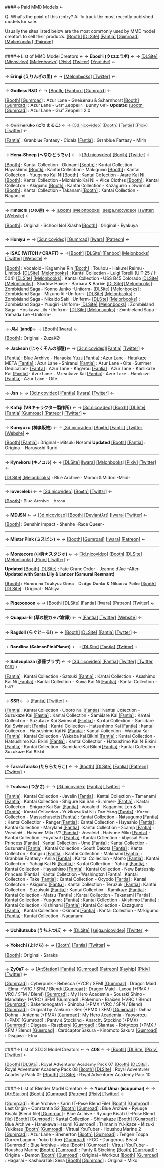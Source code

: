 ####-> Paid MMD Models <-

Q: What's the point of this rentry?
A: To track the most recently published models for sale.

Usually the sites listed below are the most commonly used by MMD model creators to sell their products.
[[Booth]](https://booth.pm/en) [[DLSite]](https://www.dlsite.com) [[Fantia]](https://fantia.jp) [[Gumroad]](https://https://gumroad.com) [[Melonbooks]](https://www.melonbooks.co.jp) [[Patreon]](https://www.patreon.com)
***
####-> List of MMD Model Creators <-
-> **Eboshi (クロエラボ)** <-
-> [[DLSite]](https://www.dlsite.com/maniax/circle/profile/=/maker_id/RG52757.html) [[Nicovideo]](https://www.nicovideo.jp/user/10805119) [[Melonbooks]](https://www.melonbooks.co.jp/circle/index.php?circle_id=56530) [[Pixiv]](https://www.pixiv.net/en/users/2009290) [[Twitter]](https://twitter.com/abs39mo) [[Youtube]](https://www.youtube.com/channel/UCFyQwJ_DQl10cD77AkuCWeQ) <-
***
-> **Eringi (えりんぎの里)** <-
-> [[Melonbooks]](https://www.melonbooks.co.jp/circle/index.php?circle_id=99017495) [[Twitter]](https://twitter.com/eringi_3dcg) <-
***
-> **Godless R&D** <-
-> [[Booth]](https://godlesscompany.booth.pm/) [[Fanbox]](https://godlesscompany.fanbox.cc/) [[Gumroad]](https://godlesscompany.gumroad.com/) <-

[[Booth]](https://godlesscompany.booth.pm/items/3668644) [[Gumroad]](https://godlesscompany.gumroad.com/l/tgfhc) : Azur Lane - Gneisenau & Scharnhorst
[[Booth]](https://booth.pm/en/items/3313510) [[Gumroad]](https://godlesscompany.gumroad.com/l/XiKUe)  : Azur Lane - Graf Zeppelin -Bunny Girl-
**Updated**
[[Booth]](https://booth.pm/items/2487149) [[Gumroad]](https://godlesscompany.gumroad.com/l/lfQpb) : Azur Lane - Graf Zeppelin 2.0
***
-> **Gorimaruko (ごりまるこ)** <-
-> [[3d.nicovideo]](https://3d.nicovideo.jp/users/37597222) [[Booth]](https://gorimaruko.booth.pm/) [[Fantia]](https://fantia.jp/fanclubs/225077) [[Pixiv]](https://www.pixiv.net/en/users/5098612) [[Twitter]](https://twitter.com/pinboonaga) <-

[[Fantia]](https://fantia.jp/products/301027) : Granblue Fantasy - Cidala
[[Fantia]](https://fantia.jp/products/170511) : Granblue Fantasy - Mirin
***
-> **Hena-Sheep (へなひとぅでぃ)** <-
-> [[3d.nicovideo]](https://3d.nicovideo.jp/users/1495947) [[Booth]](https://hena-sheep.booth.pm) [[Twitter]](https://twitter.com/hena_sheep) <-

[[Booth]](https://hena-sheep.booth.pm/items/1982127) : Kantai Collection - Okinami
[[Booth]](https://hena-sheep.booth.pm/items/1982088) : Kantai Collection - Hayashimo
[[Booth]](https://hena-sheep.booth.pm/items/1952012) : Kantai Collection - Makigumo
[[Booth]](https://hena-sheep.booth.pm/items/1951957) : Kantai Collection - Yuugumo Kai Ni
[[Booth]](https://hena-sheep.booth.pm/items/1934710) : Kantai Collection - Arare Kai Ni
[[Booth]](https://hena-sheep.booth.pm/items/1934638) : Kantai Collection - Michishio Kai Ni + Alice Clothes
[[Booth]](https://hena-sheep.booth.pm/items/1925790) : Kantai Collection - Akigumo
[[Booth]](https://hena-sheep.booth.pm/items/1918327) : Kantai Collection - Kazagumo + Swimsuit
[[Booth]](https://hena-sheep.booth.pm/items/1914203) : Kantai Collection - Takanami
[[Booth]](https://hena-sheep.booth.pm/items/1905875) : Kantai Collection - Naganami
***
-> **Hinoichi (ひの屋)** <-
-> [[Booth]](https://hinoichi-studio.booth.pm/) [[Melonbooks]](https://www.melonbooks.co.jp/circle/index.php?circle_id=99014970) [[seiga.nicovideo]](https://seiga.nicovideo.jp/user/illust/1252767) [[Twitter]](https://twitter.com/hinoithi) [[Website]](https://siruva00.wixsite.com/hinoichi-model) <-

[[Booth]](https://hinoichi-studio.booth.pm/items/4237069) : Original - School Idol Xiasha
[[Booth]](https://hinoichi-studio.booth.pm/items/2180191) : Original - Byakuya
***
-> **Homyu** <-
-> [[3d.nicovideo]](https://3d.nicovideo.jp/users/128833189) [[Gumroad]](https://homyu.gumroad.com/) [[Iwara]](https://www.iwara.tv/profile/homyu) [[Patreon]](https://www.patreon.com/homyummd) <-
***
-> **ISAO (WITCH☆CRAFT)** <-
->[[Booth]](https://witchcraft130.booth.pm/) [[DLSite]](https://www.dlsite.com/maniax/circle/profile/=/maker_id/RG44023.html) [[Fanbox]](https://witchcraft.fanbox.cc/) [[Melonbooks]](https://www.melonbooks.co.jp/circle/index.php?circle_id=99004041) [[Twitter]](https://twitter.com/isao_1031) [[Website]](http://witchcraft-jp.sakura.ne.jp/) <-

[[Booth]](https://witchcraft130.booth.pm/items/5238626) : Vocaloid - Kagamine Rin
[[Booth]](https://witchcraft130.booth.pm/items/5084228) : Touhou - Hakurei Reimu -Limited-
[[DLSite]](https://www.dlsite.com/maniax/work/=/product_id/RJ01032944.html) [[Melonbooks]](https://www.melonbooks.co.jp/detail/detail.php?product_id=1859938) : Kantai Collection - Luigi Torelli (UIT-25 / I-504)
[[DLSite]](https://www.dlsite.com/home/work/=/product_id/RJ01015129.html) [[Melonbooks]](https://www.melonbooks.co.jp/detail/detail.php?product_id=1816379) : Kantai Collection - USS B45 Colorado
[[DLSite]](https://www.dlsite.com/home/work/=/product_id/RJ417037.html) [[Melonbooks]](https://www.melonbooks.co.jp/detail/detail.php?product_id=1629294) : Shadow House - Barbara & Barbie
[[DLSite]](https://www.dlsite.com/maniax/work/=/product_id/RJ334893.html) [[Melonbooks]](https://www.melonbooks.co.jp/detail/detail.php?product_id=1033893) : Zombieland Saga - Konno Junko -Uniform-
[[DLSite]](https://www.dlsite.com/maniax/work/=/product_id/RJ339174.html) [[Melonbooks]](https://www.melonbooks.co.jp/detail/detail.php?product_id=1080981) : Zombieland Saga - Mizuno Ai -Uniform-
[[DLSite]](https://www.dlsite.com/maniax/work/=/product_id/RJ343283.html) [[Melonbooks]](https://www.melonbooks.co.jp/detail/detail.php?product_id=1102012) : Zombieland Saga - Nikaido Saki -Uniform-
[[DLSite]](https://www.dlsite.com/maniax/work/=/product_id/RJ342081.html) [[Melonbooks]](https://www.melonbooks.co.jp/detail/detail.php?product_id=1096964) : Zombieland Saga - Yuugiri -Uniform-
[[DLSite]](https://www.dlsite.com/maniax/work/=/product_id/RJ345892.html) [[Melonbooks]](https://www.melonbooks.co.jp/detail/detail.php?product_id=1114422) : Zombieland Saga - Hosikawa Lily -Uniform-
[[DLSite]](https://www.dlsite.com/maniax/work/=/product_id/RJ352730.html) [[Melonbooks]](https://www.melonbooks.co.jp/detail/detail.php?product_id=1126678) : Zombieland Saga - Yamada Tae -Uniform-
***
-> **J&J (jandj)**<-
-> [[Booth]](https://jjmmd.booth.pm/)[[Iwara]](https://ecchi.iwara.tv/users/jandj) <-

[[Booth]](https://jjmmd.booth.pm/items/3339831) : Original - ZuzaKØ

-> **Jackson (じゃくそんの部屋)**<-
-> [[3d.nicovideo]](https://3d.nicovideo.jp/users/15552736)[[Fantia]](https://fantia.jp/fanclubs/209309) [[Twitter]](https://twitter.com/3djakuson) <-

[[Fantia]](https://fantia.jp/products/528034) : Blue Archive - Hanaoka Yuzu
[[Fantia]](https://fantia.jp/products/493564) : Azur Lane - Hatakaze META
[[Fantia]](https://fantia.jp/products/419751) : Azur Lane - Shiranui
[[Fantia]](https://fantia.jp/products/324816) : Azur Lane - Oite -Summer Dedication-
[[Fantia]](https://fantia.jp/products/277809) : Azur Lane - Kagerou
[[Fantia]](https://fantia.jp/products/162726) : Azur Lane - Kamikaze Kai
[[Fantia]](https://fantia.jp/products/174285) : Azur Lane - Matsukaze Kai
[[Fantia]](https://fantia.jp/products/195890) : Azur Lane - Hatakaze
[[Fantia]](https://fantia.jp/products/229200) : Azur Lane - Oite
***
-> **Jsn** <-
-> [[3d.nicovideo]](https://3d.nicovideo.jp/users/25175) [[Fantia]](https://fantia.jp/fanclubs/50141) [[Iwara]](https://ecchi.iwara.tv/users/jsn) [[Twitter]](https://twitter.com/JsnUoroku) <-
***
-> **Kafuji (VRキャラクター製作所)** <-
-> [[3d.nicovideo]](https://3d.nicovideo.jp/users/188920) [[Booth]](https://kafuji.booth.pm) [[DLSite]](https://www.dlsite.com/maniax/circle/profile/=/maker_id/RG40057.html) [[Fantia]](https://fantia.jp/fanclubs/3967) [[Gumroad]](https://kafuji.gumroad.com/) [[Patreon]](https://www.patreon.com/kafuji) [[Twitter]](https://twitter.com/Kafuji) <-
***
-> **Kuroyuzu (神楽坂柚)** <-
-> [[3d.nicovideo]](https://3d.nicovideo.jp/users/25049012) [[Booth]](https://kuroyuzu.booth.pm/) [[Fantia]](https://fantia.jp/fanclubs/5838) [[Twitter]](https://twitter.com/k1468) [[Website]](http://black-yuzunyan.lolipop.jp/) <-

[[Booth]](https://kuroyuzu.booth.pm/items/5248746) [[Fantia]](https://fantia.jp/products/527894) : Original - Mitsuki Nozomi
**Updated**
[[Booth]](https://kuroyuzu.booth.pm/items/3452658) [[Fantia]](https://fantia.jp/products/206245) : Original - Haruyoshi Ruriri
***
-> **Kynokoru (キノコル)** <-
-> [[DLSite]](https://www.dlsite.com/maniax/circle/profile/=/maker_id/RG44045.html) [[Iwara]](https://ecchi.iwara.tv/users/kynokoru) [[Melonbooks]](https://www.melonbooks.co.jp/circle/index.php?circle_id=99014900) [[Pixiv]](https://www.pixiv.net/en/users/542190) [[Twitter]](https://twitter.com/kynokoru) <-

[[DLSite]](https://www.dlsite.com/maniax/work/=/product_id/RJ01097524.html) [[Melonbooks]](https://www.melonbooks.co.jp/detail/detail.php?product_id=2091714) : Blue Archive - Momoi & Midori -Maid-
***
-> **lovecelebi** <-
-> [[3d.nicovideo]](https://3d.nicovideo.jp/users/29825475) [[Booth]](https://lovecelebi.booth.pm/) [[Twitter]](https://twitter.com/lovecelebi) <-

[[Booth]](https://lovecelebi.booth.pm/items/4982022) : Blue Archive - Arona
***
-> **MDJSN** <-
-> [[3d.nicovideo]](https://3d.nicovideo.jp/users/50789229) [[Booth]](https://mdjsn.booth.pm/) [[DeviantArt]](https://www.deviantart.com/mdjsn) [[Iwara]](https://ecchi.iwara.tv/users/mdjsn) [[Twitter]](https://twitter.com/MDJSN810) <-

[[Booth]](https://mdjsn.booth.pm/items/4492994) : Genshin Impact - Shenhe -Race Queen-
***
-> **Mister Pink (ミスピン)** <-
-> [[Booth]](https://misterpink.booth.pm) [[Gumroad]](https://misterpink.gumroad.com/) [[Iwara]](https://ecchi.iwara.tv/users/mister-pink) [[Patreon]](https://www.patreon.com/MisterPink) <-
***
-> **Montecore (小萌★スタジオ)** <-
-> [[3d.nicovideo]](https://3d.nicovideo.jp/users/12255896) [[Booth]](https://erowi.booth.pm) [[DLSite]](https://www.dlsite.com/maniax/circle/profile/=/maker_id/RG04275.html) [[Melonbooks]](https://www.melonbooks.co.jp/circle/index.php?circle_id=99000290) [[Pixiv]](https://www.pixiv.net/en/users/205834) [[Twitter]](https://twitter.com/erowi) <-

**Updated**
[[Booth]](https://erowi.booth.pm/items/3326845) [[DLSite]](https://www.dlsite.com/maniax/work/=/product_id/RJ345818.html) : Fate Grand Order - Jeanne d'Arc -Alter- **Updated with Santa Lily & Lancer (Samurai Remnant)**

[[Booth]](https://erowi.booth.pm/items/4657714) : Honoo no Toukyuu Onna - Dodge Danko & Nikadou Peiko
[[Booth]](https://erowi.booth.pm/items/4348476) [[DLSite]](https://www.dlsite.com/maniax/work/=/product_id/RJ437939.html) : Original - NAIsya
***
-> **Pigeooooon** <-
-> [[Booth]](https://pigeooooon.booth.pm/) [[DLSite]](https://www.dlsite.com/maniax/circle/profile/=/maker_id/RG53656.html) [[Fantia]](https://fantia.jp/fanclubs/22524) [[Iwara]](https://ecchi.iwara.tv/users/pigeooooon) [[Patreon]](https://www.patreon.com/Pigeooooon) [[Twitter]](https://twitter.com/PigeooooonMMD) <-
***
-> **Quappa-El (草の根カッパ倉庫)** <-
-> [[Fantia]](https://fantia.jp/fanclubs/3291) [[Twitter]](https://twitter.com/quappael) [[Website]](https://www.quappael.com) <-
***
-> **Ragdoll (らぐどーる!)** <-
-> [[Booth]](https://ragdoll-xx.booth.pm/) [[DLSite]](https://www.dlsite.com/maniax/circle/profile/=/maker_id/RG63555.html) [[Fantia]](https://fantia.jp/fanclubs/10476) [[Twitter]](https://twitter.com/ragdoll_0000) <-
***
-> **Rondline (SalmonPinkPlanet)** <-
-> [[DLSite]](https://www.dlsite.com/maniax/circle/profile/=/maker_id/RG44149.html) [[Fantia]](https://fantia.jp/fanclubs/11717) [[Twitter]](https://twitter.com/rondline) <-
***
-> **Saitouplaza (斎藤プラザ)** <-
-> [[3d.nicovideo]](https://3d.nicovideo.jp/users/92970073) [[Fantia]](https://fantia.jp/fanclubs/276102) [[Twitter]](https://twitter.com/saitouplaza) [[Twitter R18]](https://twitter.com/saitou02761879) <-

[[Fantia]](https://fantia.jp/posts/1958131) : Kantai Collection - Satsuki
[[Fantia]](https://fantia.jp/posts/1900326) : Kantai Collection - Asashimo Kai Ni
[[Fantia]](https://fantia.jp/posts/1695374) : Kantai Collection - Kuma Kai Ni
[[Fantia]](https://fantia.jp/posts/1718443) : Kantai Collection - I-47
***

-> **SSR** <-
-> [[Fantia]](https://fantia.jp/fanclubs/16902) [[Twitter]](https://twitter.com/SSR_rokxisuser) <-

[[Fantia]](https://fantia.jp/products/52482) : Kantai Collection - Oboro Kai
[[Fantia]](https://fantia.jp/products/94820) : Kantai Collection - Suzukaze Kai
[[Fantia]](https://fantia.jp/products/101241) : Kantai Collection - Samidare Kai
[[Fantia]](https://fantia.jp/products/111166) : Kantai Collection - Suzukaze Kai Swimsuit
[[Fantia]](https://fantia.jp/products/111170) : Kantai Collection - Samidare Kai Swimsuit
[[Fantia]](https://fantia.jp/products/118710) : Kantai Collection - Hatsushimo Kai
[[Fantia]](https://fantia.jp/products/118714) : Kantai Collection - Hatsushimo Kai Ni
[[Fantia]](https://fantia.jp/products/125725) : Kantai Collection - Wakaba Kai
[[Fantia]](https://fantia.jp/products/131642) : Kantai Collection - Wakaba Kai Bikini
[[Fantia]](https://fantia.jp/products/134913) : Kantai Collection - Hatsushimo Kai Bikini
[[Fantia]](https://fantia.jp/products/141563) : Kantai Collection - Hatsushimo Kai Ni Bikini
[[Fantia]](https://fantia.jp/products/150931) : Kantai Collection - Samidare Kai Bikini
[[Fantia]](https://fantia.jp/products/159520) : Kantai Collection - Suzukaze Kai Bikini
***
-> **TararaTarako (たららたらこ)** <-
-> [[Booth]](https://tararatarako.booth.pm/) [[DLSite]](https://www.dlsite.com/maniax/circle/profile/=/maker_id/RG54504.html) [[Fantia]](https://fantia.jp/fanclubs/104882) [[Patreon]](https://www.patreon.com/TararaTarako) [[Twitter]](https://twitter.com/TararaTarako1) <-
***
-> **Tsukasa (つかさ)** <-
-> [[3d.nicovideo]](https://3d.nicovideo.jp/users/838833) [[Fantia]](https://fantia.jp/fanclubs/31095) [[Twitter]](https://twitter.com/Tukasa365) <-

[[Fantia]](https://fantia.jp/products/529662) : Kantai Collection - Javelin
[[Fantia]](https://fantia.jp/products/511835) : Kantai Collection - Tamanami
[[Fantia]](https://fantia.jp/products/498308) : Kantai Collection - Shigure Kai San -Summer-
[[Fantia]](https://fantia.jp/products/483310) : Kantai Collection - Shigure Kai San
[[Fantia]](https://fantia.jp/products/460049) : Vocaloid - Kagamine Len & Rin
[[Fantia]](https://fantia.jp/products/430188) : Kantai Collection - Yukikaze Kai Ni / Dan Yang
[[Fantia]](https://fantia.jp/products/405991) : Kantai Collection - Massachusetts
[[Fantia]](https://fantia.jp/products/388011) : Kantai Collection - Natsugumo
[[Fantia]](https://fantia.jp/products/361082) : Kantai Collection - Ranger
[[Fantia]](https://fantia.jp/products/335060) : Kantai Collection - Hayashio
[[Fantia]](https://fantia.jp/products/322015) : Kantai Collection - Maryland
[[Fantia]](https://fantia.jp/products/302311) : Kantai Collection - Scamp
[[Fantia]](https://fantia.jp/products/287941) : Vocaloid - Hatsune Miku V2
[[Fantia]](https://fantia.jp/products/277881) : Vocaloid - Hatsune Miku
[[Fantia]](https://fantia.jp/products/264435) : Kantai Collection - Fuyutsuki
[[Fantia]](https://fantia.jp/products/260122) : Kantai Collection - Abyssal Plum Princess
[[Fantia]](https://fantia.jp/products/251550) : Kantai Collection - Ume
[[Fantia]](https://fantia.jp/products/237191) : Kantai Collection - Suzunami
[[Fantia]](https://fantia.jp/products/215623) : Kantai Collection - South Dakota
[[Fantia]](https://fantia.jp/products/196842) : Kantai Collection - Kongou
[[Fantia]](https://fantia.jp/products/181132) : Kantai Collection - Makinami
[[Fantia]](https://fantia.jp/products/163746) : Granblue Fantasy - Anila
[[Fantia]](https://fantia.jp/products/150484) : Kantai Collection - Momo
[[Fantia]](https://fantia.jp/products/143037) : Kantai Collection - Yahagi Kai Ni
[[Fantia]](https://fantia.jp/products/143033) : Kantai Collection - Yahagi
[[Fantia]](https://fantia.jp/products/125663) : Kantai Collection - Hayashimo
[[Fantia]](https://fantia.jp/products/118187) : Kantai Collection - New Battleship Princess
[[Fantia]](https://fantia.jp/products/118185) : Kantai Collection - Washington
[[Fantia]](https://fantia.jp/products/110374) : Kantai Collection - Take
[[Fantia]](https://fantia.jp/products/103610) : Kantai Collection - Ooyodo
[[Fantia]](https://fantia.jp/products/97520) : Kantai Collection - Akigumo
[[Fantia]](https://fantia.jp/products/95994) : Kantai Collection - Teruzuki
[[Fantia]](https://fantia.jp/products/90623) : Kantai Collection - Suzutsuki
[[Fantia]](https://fantia.jp/products/83846) : Kantai Collection - Kamikaze
[[Fantia]](https://fantia.jp/products/77109) : Kantai Collection - Matsu
[[Fantia]](https://fantia.jp/products/72408) : Kantai Collection - Takanami
[[Fantia]](https://fantia.jp/products/68865) : Kantai Collection - Yuugumo
[[Fantia]](https://fantia.jp/products/67971) : Kantai Collection - Akishimo
[[Fantia]](https://fantia.jp/products/64142) : Kantai Collection - Kishinami
[[Fantia]](https://fantia.jp/products/62590) : Kantai Collection - Kazagumo
[[Fantia]](https://fantia.jp/products/59059) : Kantai Collection - Okinami
[[Fantia]](https://fantia.jp/products/56773) : Kantai Collection - Makigumo
[[Fantia]](https://fantia.jp/products/56062) : Kantai Collection - Naganami
***
-> **Uchifutsubo (うちふつぼ)** <-
-> [[DLSite]](https://www.dlsite.com/maniax/circle/profile/=/maker_id/RG50537.html) [[seiga.nicovideo]](https://seiga.nicovideo.jp/user/illust/96241836) [[Twitter]](https://twitter.com/utifutubo) <-
***

-> **Yokechi (よけち)** <-
-> [[Booth]](https://yokechiya.booth.pm/) [[Fantia]](https://fantia.jp/fanclubs/372247) [[Twitter]](https://twitter.com/yokechi02) <-

[[Booth]](https://yokechiya.booth.pm/items/1852110) : Original - Saraka
***
-> **Zy0n7** <-
-> [[ArtStation]](https://www.artstation.com/raulbapo) [[Fantia]](https://fantia.jp/Zy0n7) [[Gumroad]](https://zy0n7.gumroad.com/) [[Patreon]](https://www.patreon.com/Zy0n7) [[Payhip]](https://payhip.com/Zy0n7) [[Pixiv]](https://www.pixiv.net/en/users/5153789) [[Twitter]](https://twitter.com/RaulBP87) <-

[[Gumroad]](https://zy0n7.gumroad.com/l/bjsmqq) : Cyberpunk - Rebecca (+VCR / SFM)
[[Gumroad]](https://zy0n7.gumroad.com/l/vqnyl) : Dragon Maid - Elma (+VRC / SFM / Blend)
[[Gumroad]](https://zy0n7.gumroad.com/l/uojut) : Dragon Maid - Lucoa (+PMX / VRC / SFM / Blend)
[[Gumroad]](https://zy0n7.gumroad.com/l/mpzoq) : My Hero Academia - Sousaki Shino -Mandalay- (+VRC / SFM)
[[Gumroad]](https://zy0n7.gumroad.com/l/gxdrlq) : Pokemon - Braixen (+VRC / Blend)
[[Gumroad]](https://zy0n7.gumroad.com/l/vypnof) : Bakemonogatari - Shinobu (+PMX / VRC / SFM / Blend)
[[Gumroad]](https://zy0n7.gumroad.com/l/zbnve) : Original by Zankuro - Seri (+PMX / SFM)
[[Gumroad]](https://zy0n7.gumroad.com/l/kwOgu) : Dohna Dohna - Antenna (+PMX)
[[Gumroad]](https://zy0n7.gumroad.com/l/RuFgN) : My Hero Academia - Yaoyorozu (+PMX)
[[Gumroad]](https://zy0n7.gumroad.com/l/stocking) : Panty & Stocking - Anarchy Stocking (+PMX)
[[Gumroad]](https://zy0n7.gumroad.com/l/etOys) : Disgaea - Raspberyl
[[Gumroad]](https://zy0n7.gumroad.com/l/HGvuw) : Shantae - Rottytops (+PMX / SFM / Blend)
[[Gumroad]](https://zy0n7.gumroad.com/l/qwyog) : Cardcaptor Sakura - Kinomoto Sakura
[[Gumroad]](https://zy0n7.gumroad.com/l/PoPRK) : Disgaea - Etna
***
####-> List of 3DCG Model Creators <-
-> **408** <-
-> [[Booth]](https://408-booth.booth.pm/) [[DLSite]](https://www.dlsite.com/maniax/circle/profile/=/maker_id/RG06329.html) [[Pixiv]](https://www.pixiv.net/en/users/3319045) [[Twitter]](https://twitter.com/Jo_SKYLY) <-

[[Booth]](https://booth.pm/en/items/3205427) [[DLSite]](https://www.dlsite.com/maniax/work/=/product_id/RJ295368.html) : Royal Adventurer Academy Pack 07
[[Booth]](https://booth.pm/en/items/2772535) [[DLSite]](https://www.dlsite.com/maniax/work/=/product_id/RJ318715.html) : Royal Adventurer Academy Pack 08
[[Booth]](https://booth.pm/en/items/3205427) [[DLSite]](https://www.dlsite.com/maniax/work/=/product_id/RJ340165.html) : Royal Adventurer Academy Pack 09
[[Booth]](https://booth.pm/en/items/3799667) [[DLSite]](https://www.dlsite.com/maniax/work/=/product_id/RJ386431.html) : Royal Adventurer Academy Pack 10
***
####-> List of Blender Model Creators <-
-> **Yusuf Umar (ucupumar)** <-
-> [[ArtStation]](https://www.artstation.com/ucupumar) [[Booth]](https://ucup.booth.pm/) [[Gumroad]](https://ucup.gumroad.com/) [[Patreon]](https://www.patreon.com/ucupumar) [[Pixiv]](https://www.pixiv.net/en/users/3608081) [[Twitter]](https://twitter.com/ucupumar) <-

[[Gumroad]](https://ucup.gumroad.com/l/efnuf) : Blue Archive - Karin (T-Pose Blend File)
[[Booth]](https://ucup.booth.pm/items/5058895) [[Gumroad]](https://ucup.gumroad.com/l/saxxoe) : Last Origin - Constantia S2
[[Booth]](https://ucup.booth.pm/items/4969914) [[Gumroad]](https://ucup.gumroad.com/l/qwlgd) : Blue Archive - Ryuuge Kisaki (Blend file)
[[Gumroad]](https://ucup.gumroad.com/l/wtger) : Blue Archive - Ryuuge Kisaki (T-Pose Blend file)
[[Booth]](https://ucup.booth.pm/items/4821734) [[Gumroad]](https://ucup.gumroad.com/l/qodmvj) : Kantai Collection - Shimakaze
[[Booth]](https://ucup.booth.pm/items/4737264) [[Gumroad]](https://ucup.gumroad.com/l/nluiac) : Blue Archive - Hanekawa Hasumi
[[Gumroad]](https://ucup.gumroad.com/l/qsmhr) : Taimanin Yukikaze - Mizuki Yukikaze
[[Booth]](https://ucup.booth.pm/items/4584912) [[Gumroad]](https://ucup.gumroad.com/l/hgcbf) : Virtual YouTuber - Houshou Marine 2
[[Gumroad]](https://ucup.gumroad.com/l/cenpf) : Azur Lane - Bremerton
[[Booth]](https://ucup.booth.pm/items/4442411) [[Gumroad]](https://ucup.gumroad.com/l/lbtxmi) : Tengen Toppa Gurren Lagann : Yoko Littner
[[Gumroad]](https://ucup.gumroad.com/l/eedpf) : FGO - Dangerous Beast
[[Gumroad]](https://ucup.gumroad.com/l/xvdra) : Blue Archive - Moe
[[Booth]](https://ucup.booth.pm/items/4133372) [[Gumroad]](https://ucup.gumroad.com/l/bsweic) : Virtual YouTuber - Houshou Marine
[[Booth]](https://ucup.booth.pm/items/3971538) [[Gumroad]](https://ucup.gumroad.com/l/rvddg) : Panty & Stocking
[[Booth]](https://ucup.booth.pm/items/3827612) [[Gumroad]](https://ucup.gumroad.com/l/kmrnw) : Original - Demon
[[Booth]](https://ucup.booth.pm/items/3243276) [[Gumroad]](https://ucup.gumroad.com/l/oVXqU) : Original - Workout
[[Booth]](https://ucup.booth.pm/items/3085846) [[Gumroad]](https://ucup.gumroad.com/l/drUiK) : Haganai - Kashiwazaki Sena
[[Booth]](https://ucup.booth.pm/items/2933364) [[Gumroad]](https://ucup.gumroad.com/l/zUfAd) : Original - Miko